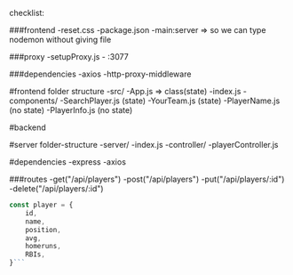 checklist:

###frontend
 -reset.css
 -package.json
    -main:server => so we can type nodemon without giving file



###proxy
-setupProxy.js
    - :3077

###dependencies
-axios
-http-proxy-middleware


#frontend folder structure
-src/
    -App.js => class(state)
    -index.js
    -components/
        -SearchPlayer.js (state)
        -YourTeam.js (state)
        -PlayerName.js (no state)
        -PlayerInfo.js (no state)




#backend

#server folder-structure
-server/
    -index.js
    -controller/
        -playerController.js


#dependencies
-express
-axios

###routes
-get("/api/players")
-post("/api/players")
-put("/api/players/:id")
-delete("/api/players/:id")


``` js
const player = {
    id,
    name,
    position,
    avg,
    homeruns,
    RBIs,
}```
